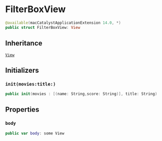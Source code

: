# FilterBoxView

``` swift
@available(macCatalystApplicationExtension 14.0, *)
public struct FilterBoxView: View 
```

## Inheritance

[`View`](/View)

## Initializers

### `init(movies:title:)`

``` swift
public init(movies : [(name: String,score: String)], title: String) 
```

## Properties

### `body`

``` swift
public var body: some View 
```
